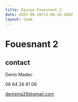 ```yaml
---
title: Équipe Fouesnant 2
date: 2025-06-20T13:06:16.266Z
layout: team
---
```


# Fouesnant 2



## contact 

Denis Madec

06 64 26 81 06

denisma29@gmail.com

